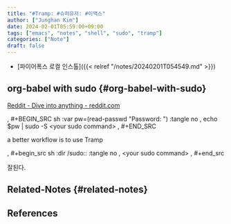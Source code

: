```yaml
---
title: "#Tramp: #슈퍼유저: #이맥스"
author: ["Junghan Kim"]
date: 2024-02-01T05:59:00+09:00
tags: ["emacs", "notes", "shell", "sudo", "tramp"]
categories: ["Note"]
draft: false
---
```


-   [파이어폭스 로컬 인스톨]({{< relref "/notes/20240201T054549.md" >}})


## org-babel with sudo {#org-babel-with-sudo}

[Reddit - Dive into anything - reddit.com](https://www.reddit.com/r/orgmode/comments/lercjw/tip_org_babel_sudo_command/?rdt=41027)

, #+BEGIN_SRC sh :var pw=(read-passwd "Password: ") :tangle no , echo $pw | sudo -S &lt;your sudo command&gt; , #+END_SRC

a better workflow is to use Tramp

, #+begin_src sh :dir /sudo:: :tangle no , &lt;your sudo command&gt; , #+end_src

잘된다.


## Related-Notes {#related-notes}

## References

<style>.csl-entry{text-indent: -1.5em; margin-left: 1.5em;}</style><div class="csl-bib-body">
</div>
